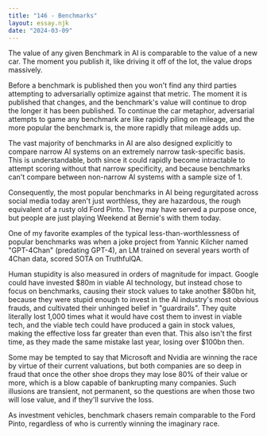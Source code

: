 ```yaml
---
title: "146 - Benchmarks"
layout: essay.njk
date: "2024-03-09"
---
```


The value of any given Benchmark in AI is comparable to the value of a new car. The moment you publish it, like driving it off of the lot, the value drops massively.

Before a benchmark is published then you won't find any third parties attempting to adversarially optimize against that metric. The moment it is published that changes, and the benchmark's value will continue to drop the longer it has been published. To continue the car metaphor, adversarial attempts to game any benchmark are like rapidly piling on mileage, and the more popular the benchmark is, the more rapidly that mileage adds up.

The vast majority of benchmarks in AI are also designed explicitly to compare narrow AI systems on an extremely narrow task-specific basis. This is understandable, both since it could rapidly become intractable to attempt scoring without that narrow specificity, and because benchmarks can't compare between non-narrow AI systems with a sample size of 1.

Consequently, the most popular benchmarks in AI being regurgitated across social media today aren't just worthless, they are hazardous, the rough equivalent of a rusty old Ford Pinto. They may have served a purpose once, but people are just playing Weekend at Bernie's with them today.

One of my favorite examples of the typical less-than-worthlessness of popular benchmarks was when a joke project from Yannic Kilcher named "GPT-4Chan" (predating GPT-4), an LM trained on several years worth of 4Chan data, scored SOTA on TruthfulQA.

Human stupidity is also measured in orders of magnitude for impact. Google could have invested $80m in viable AI technology, but instead chose to focus on benchmarks, causing their stock values to take another $80bn hit, because they were stupid enough to invest in the AI industry's most obvious frauds, and cultivated their unhinged belief in "guardrails". They quite literally lost 1,000 times what it would have cost them to invest in viable tech, and the viable tech could have produced a gain in stock values, making the effective loss far greater than even that. This also isn't the first time, as they made the same mistake last year, losing over $100bn then.

Some may be tempted to say that Microsoft and Nvidia are winning the race by virtue of their current valuations, but both companies are so deep in fraud that once the other shoe drops they may lose 80% of their value or more, which is a blow capable of bankrupting many companies. Such illusions are transient, not permanent, so the questions are when those two will lose value, and if they'll survive the loss.

As investment vehicles, benchmark chasers remain comparable to the Ford Pinto, regardless of who is currently winning the imaginary race.
